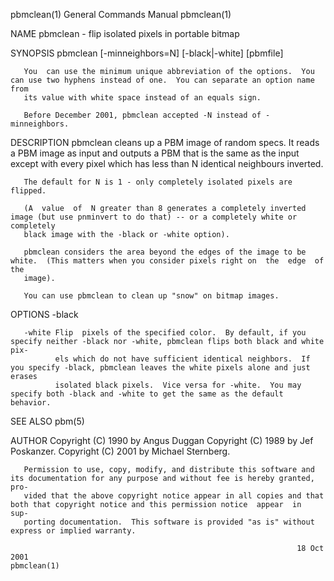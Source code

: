 pbmclean(1)                                                   General Commands Manual                                                  pbmclean(1)

NAME
       pbmclean - flip isolated pixels in portable bitmap

SYNOPSIS
       pbmclean [-minneighbors=N] [-black|-white] [pbmfile]

       You  can use the minimum unique abbreviation of the options.  You can use two hyphens instead of one.  You can separate an option name from
       its value with white space instead of an equals sign.

       Before December 2001, pbmclean accepted -N instead of -minneighbors.

DESCRIPTION
       pbmclean cleans up a PBM image of random specs.  It reads a PBM image as input and outputs a PBM that is the same as the input except  with
       every pixel which has less than N identical neighbours inverted.

       The default for N is 1 - only completely isolated pixels are flipped.

       (A  value  of  N greater than 8 generates a completely inverted image (but use pnminvert to do that) -- or a completely white or completely
       black image with the -black or -white option).

       pbmclean considers the area beyond the edges of the image to be white.  (This matters when you consider pixels right on  the  edge  of  the
       image).

       You can use pbmclean to clean up "snow" on bitmap images.

OPTIONS
       -black

       -white Flip  pixels of the specified color.  By default, if you specify neither -black nor -white, pbmclean flips both black and white pix‐
              els which do not have sufficient identical neighbors.  If you specify -black, pbmclean leaves the white pixels alone and just erases
              isolated black pixels.  Vice versa for -white.  You may specify both -black and -white to get the same as the default behavior.

SEE ALSO
       pbm(5)

AUTHOR
       Copyright (C) 1990 by Angus Duggan Copyright (C) 1989 by Jef Poskanzer.  Copyright (C) 2001 by Michael Sternberg.

       Permission to use, copy, modify, and distribute this software and its documentation for any purpose and without fee is hereby granted, pro‐
       vided that the above copyright notice appear in all copies and that both that copyright notice and this permission notice  appear  in  sup‐
       porting documentation.  This software is provided "as is" without express or implied warranty.

                                                                    18 Oct 2001                                                        pbmclean(1)
